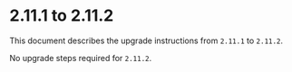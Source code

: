 # 2.11.1 to 2.11.2

This document describes the upgrade instructions from `2.11.1` to `2.11.2`.

No upgrade steps required for `2.11.2`.
